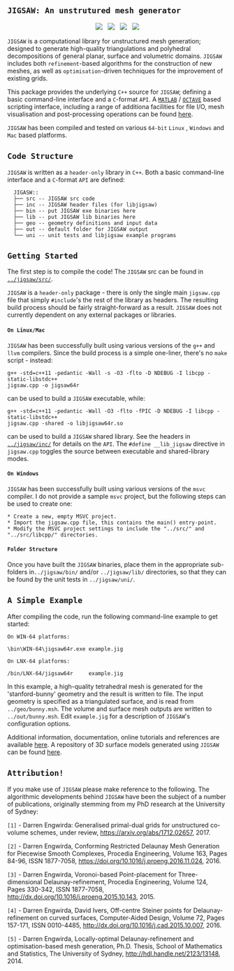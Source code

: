 ## `JIGSAW: An unstrutured mesh generator`

<p align="center">
  <img src = "../master/img/bunny-TRIA3-1.png"> &nbsp
  <img src = "../master/img/bunny-TRIA3-2.png"> &nbsp
  <img src = "../master/img/bunny-TRIA3-3.png"> &nbsp
  <img src = "../master/img/bunny-TRIA4-3.png">
</p>

`JIGSAW` is a computational library for unstructured mesh generation; designed to generate high-quality triangulations and polyhedral decompositions of general planar, surface and volumetric domains. `JIGSAW` includes both `refinement`-based algorithms for the construction of new meshes, as well as `optimisation`-driven techniques for the improvement of existing grids.

This package provides the underlying `C++` source for `JIGSAW`; defining a basic command-line interface and a `C`-format `API`. A <a href="http://www.mathworks.com">`MATLAB`</a> / <a href="http://www.gnu.org/software/octave">`OCTAVE`</a> based scripting interface, including a range of additiona facilities for file I/O, mesh visualisation and post-processing operations can be found <a href="https://github.com/dengwirda/jigsaw-matlab">here</a>.

`JIGSAW` has been compiled and tested on various `64-bit` `Linux` , `Windows` and `Mac` based platforms. 


## `Code Structure`

`JIGSAW` is written as a `header-only` library in `C++`. Both a basic command-line interface and a `C`-format `API` are defined:

      JIGASW::
      ├── src -- JIGSAW src code
      ├── inc -- JIGSAW header files (for libjigsaw)
      ├── bin -- put JIGSAW exe binaries here
      ├── lib -- put JIGSAW lib binaries here
      ├── geo -- geometry definitions and input data
      ├── out -- default folder for JIGSAW output
      └── uni -- unit tests and libjigsaw example programs

## `Getting Started`

The first step is to compile the code! The `JIGSAW` src can be found in <a href="../master/jigsaw/src/">`../jigsaw/src/`</a>.

`JIGSAW` is a `header-only` package - there is only the single main `jigsaw.cpp` file that simply `#include`'s the rest of the library as headers. The resulting build process should be fairly straight-forward as a result. `JIGSAW` does not currently dependent on any external packages or libraries.

#### `On Linux/Mac`

`JIGSAW` has been successfully built using various versions of the `g++` and `llvm` compilers. Since the build process is a simple one-liner, there's no `make` script - instead:

	g++ -std=c++11 -pedantic -Wall -s -O3 -flto -D NDEBUG -I libcpp -static-libstdc++ 
	jigsaw.cpp -o jigsaw64r
	
can be used to build a `JIGSAW` executable, while:

	g++ -std=c++11 -pedantic -Wall -O3 -flto -fPIC -D NDEBUG -I libcpp -static-libstdc++ 
	jigsaw.cpp -shared -o libjigsaw64r.so

can be used to build a `JIGSAW` shared library. See the headers in <a href="../master/jigsaw/inc/">`../jigsaw/inc/`</a> for details on the `API`. The `#define __lib_jigsaw` directive in `jigsaw.cpp` toggles the source between executable and shared-library modes.

#### `On Windows`

`JIGSAW` has been successfully built using various versions of the `msvc` compiler. I do not provide a sample `msvc` project, but the following steps can be used to create one:

	* Create a new, empty MSVC project.
	* Import the jigsaw.cpp file, this contains the main() entry-point.
	* Modify the MSVC project settings to include the "../src/" and "../src/libcpp/" directories.

#### `Folder Structure`

Once you have built the `JIGSAW` binaries, place them in the appropriate sub-folders in`../jigsaw/bin/` and/or `../jigsaw/lib/` directories, so that they can be found by the unit tests in `../jigsaw/uni/`.

## `A Simple Example`

After compiling the code, run the following command-line example to get started:
````
On WIN-64 platforms:

\bin\WIN-64\jigsaw64r.exe example.jig

On LNX-64 platforms:

/bin/LNX-64/jigsaw64r     example.jig
````
In this example, a high-quality tetrahedral mesh is generated for the 'stanford-bunny' geometry and the result is written to file. The input geometry is specified as a triangulated surface, and is read from `../geo/bunny.msh`. The volume and surface mesh outputs are written to `../out/bunny.msh`. Edit `example.jig` for a description of `JIGSAW`'s configuration options. 

Additional information, documentation, online tutorials and references are available <a href="http://sites.google.com/site/dengwirda/jigsaw">here</a>. A repository of 3D surface models generated using `JIGSAW` can be found <a href="https://github.com/dengwirda/jigsaw-models">here</a>.

## `Attribution!`

If you make use of `JIGSAW` please make reference to the following. The algorithmic developments behind `JIGSAW` have been the subject of a number of publications, originally stemming from my PhD research at the University of Sydney:

`[1]` - Darren Engwirda: Generalised primal-dual grids for unstructured co-volume schemes, under review, https://arxiv.org/abs/1712.02657, 2017.

`[2]` - Darren Engwirda, Conforming Restricted Delaunay Mesh Generation for Piecewise Smooth Complexes, Procedia Engineering, Volume 163, Pages 84-96, ISSN 1877-7058, https://doi.org/10.1016/j.proeng.2016.11.024, 2016.

`[3]` - Darren Engwirda, Voronoi-based Point-placement for Three-dimensional Delaunay-refinement, Procedia Engineering, Volume 124, Pages 330-342, ISSN 1877-7058, http://dx.doi.org/10.1016/j.proeng.2015.10.143, 2015.

`[4]` - Darren Engwirda, David Ivers, Off-centre Steiner points for Delaunay-refinement on curved surfaces, Computer-Aided Design, Volume 72, Pages 157-171, ISSN 0010-4485, http://dx.doi.org/10.1016/j.cad.2015.10.007, 2016.

`[5]` - Darren Engwirda, Locally-optimal Delaunay-refinement and optimisation-based mesh generation, Ph.D. Thesis, School of Mathematics and Statistics, The University of Sydney, http://hdl.handle.net/2123/13148, 2014.

